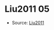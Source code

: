 <a name="material" />

# Liu2011 05
<script type="application/ld+json">
  {
    "@context": "https://schema.org/",
    "@type": "ChemicalSubstance",
    "http://purl.org/dc/terms/conformsTo":
      {
        "@type": "CreativeWork",
        "@id": "https://bioschemas.org/profiles/ChemicalSubstance/0.4-RELEASE/"
      },
    "@id": "https://egonw.github.io/nanowiki/nanowiki86.html#material",
    "name": "Liu2011 05",
    "sameAs": "http://127.0.0.1/mediawiki/index.php/Special:URIResolver/Liu2011_05"
  }
</script>


* Source: [Liu2011](Liu2011.md)
